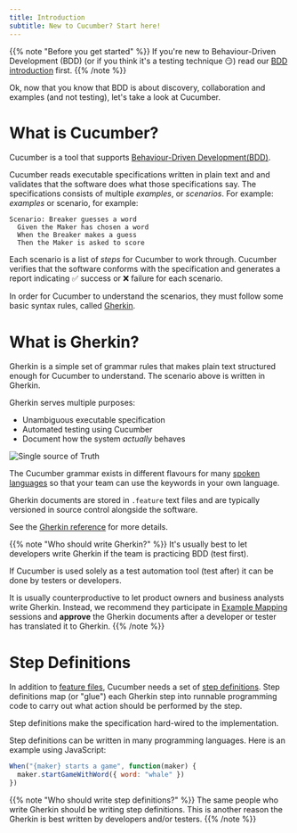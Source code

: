 ```yaml
---
title: Introduction
subtitle: New to Cucumber? Start here!
---
```


{{% note "Before you get started" %}}
If you're new to Behaviour-Driven Development (BDD) (or if you think it's a testing technique 😏) read
our [BDD introduction](/bdd) first.
{{% /note %}}

Ok, now that you know that BDD is about discovery, collaboration and examples
(and not testing), let's take a look at Cucumber.

# What is Cucumber?

Cucumber is a tool that supports [Behaviour-Driven Development(BDD)](/bdd).

Cucumber reads executable specifications written in plain text and and validates that the
software does what those specifications say. The specifications consists of multiple
*examples*, or *scenarios*. For example:
*examples* or scenario, for example:

```gherkin
Scenario: Breaker guesses a word
  Given the Maker has chosen a word
  When the Breaker makes a guess
  Then the Maker is asked to score
```

Each scenario is a list of *steps* for Cucumber to work through. Cucumber verifies
that the software conforms with the specification and generates a report indicating
✅ success or ❌ failure for each scenario.

In order for Cucumber
to understand the scenarios, they must follow some basic syntax rules, called [Gherkin](/gherkin/).

# What is Gherkin?

Gherkin is a simple set of grammar rules that makes plain text structured enough
for Cucumber to understand. The scenario above is written in Gherkin.

Gherkin serves multiple purposes:

- Unambiguous executable specification
- Automated testing using Cucumber
- Document how the system *actually* behaves

![Single source of Truth](/img/single-source-of-truth-256x256.png)

The Cucumber grammar exists in different flavours for many [spoken languages](/gherkin/reference#spoken-languages)
so that your team can use the keywords in your own language.

Gherkin documents are stored in `.feature` text files and are typically versioned in source control
alongside the software.

See the [Gherkin reference](/gherkin) for more details.

{{% note "Who should write Gherkin?" %}}
It's usually best to let developers write Gherkin if the team is practicing BDD (test first).

If Cucumber is used solely as a test automation tool (test after) it can be done by
testers or developers.

It is usually counterproductive to let product owners and business analysts write Gherkin.
Instead, we recommend they participate in [Example Mapping](/bdd/example-mapping) sessions
and **approve** the Gherkin documents after a developer or tester has translated it to Gherkin.
{{% /note %}}

# Step Definitions

In addition to [feature files](/gherkin/reference#feature), Cucumber needs a set of [step definitions](/cucumber/step-definitions). Step definitions map (or "glue") each
Gherkin step into runnable programming code to carry out what action should be performed by the step.

Step definitions make the specification hard-wired to the implementation.

<!-- TODO: Illustration (Feature) - (Step Defs) -> (System) -->

Step definitions can be written in many programming languages. Here is an example
using JavaScript:

```javascript
When("{maker} starts a game", function(maker) {
  maker.startGameWithWord({ word: "whale" })
})
```

{{% note "Who should write step definitions?" %}}
The same people who write Gherkin should be writing step definitions. This is another reason the Gherkin is best written by developers and/or testers.
{{% /note %}}
